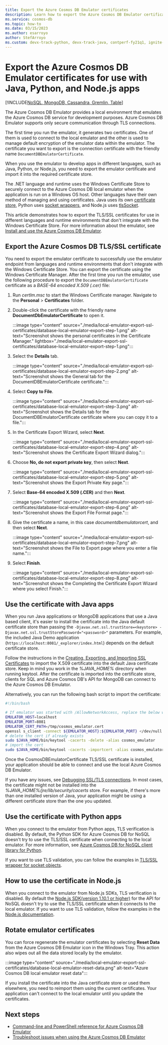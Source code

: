```yaml
---
title: Export the Azure Cosmos DB Emulator certificates
description: Learn how to export the Azure Cosmos DB Emulator certificate for use with languages and environments that don't integrate with the Windows Certificate Store.
ms.service: cosmos-db
ms.topic: how-to
ms.date: 03/15/2023
ms.author: esarroyo
author: StefArroyo 
ms.custom: devx-track-python, devx-track-java, contperf-fy21q1, ignite-2022
---
```


# Export the Azure Cosmos DB Emulator certificates for use with Java, Python, and Node.js apps
[!INCLUDE[NoSQL, MongoDB, Cassandra, Gremlin, Table](includes/appliesto-nosql-mongodb-cassandra-gremlin-table.md)]

The Azure Cosmos DB Emulator provides a local environment that emulates the Azure Cosmos DB service for development purposes. Azure Cosmos DB Emulator supports only secure communication through TLS connections.

The first time you run the emulator, it generates two certificates. One of them is used to connect to the local emulator and the other is used to manage default encryption of the emulator data within the emulator. The certificate you want to export is the connection certificate with the friendly name `DocumentDBEmulatorCertificate`.

When you use the emulator to develop apps in different languages, such as Java, Python, or Node.js, you need to export the emulator certificate and import it into the required certificate store.

The .NET language and runtime uses the Windows Certificate Store to securely connect to the Azure Cosmos DB local emulator when the application is run on a Windows OS host. Other languages have their own method of managing and using certificates. Java uses its own [certificate store](https://docs.oracle.com/cd/E19830-01/819-4712/ablqw/index.html), Python uses [socket wrappers](https://docs.python.org/2/library/ssl.html), and Node.js uses [tlsSocket](https://nodejs.org/api/tls.html#tls_tls_connect_options_callback).

This article demonstrates how to export the TLS/SSL certificates for use in different languages and runtime environments that don't integrate with the Windows Certificate Store. For more information about the emulator, see [Install and use the Azure Cosmos DB Emulator](./local-emulator.md).

## <a id="export-emulator-certificate"></a>Export the Azure Cosmos DB TLS/SSL certificate

You need to export the emulator certificate to successfully use the emulator endpoint from languages and runtime environments that don't integrate with the Windows Certificate Store. You can export the certificate using the Windows Certificate Manager. After the first time you run the emulator, use the following procedure to export the `DocumentDBEmulatorCertificate` certificate as a *BASE-64 encoded X.509 (.cer)* file:

1. Run *certlm.msc* to start the Windows Certificate manager. Navigate to the **Personal** > **Certificates** folder.

1. Double-click the certificate with the friendly name **DocumentDbEmulatorCertificate** to open it.

   :::image type="content" source="./media/local-emulator-export-ssl-certificates/database-local-emulator-export-step-1.png" alt-text="Screenshot shows the personal certificates in the Certificate Manager." lightbox="./media/local-emulator-export-ssl-certificates/database-local-emulator-export-step-1.png":::

1. Select the **Details** tab.

   :::image type="content" source="./media/local-emulator-export-ssl-certificates/database-local-emulator-export-step-2.png" alt-text="Screenshot shows the General tab for the DocumentDBEmulatorCertificate certificate.":::

1. Select **Copy to File**.

   :::image type="content" source="./media/local-emulator-export-ssl-certificates/database-local-emulator-export-step-3.png" alt-text="Screenshot shows the Details tab for the DocumentDBEmulatorCertificate certificate where you can copy it to a file.":::

1. In the Certificate Export Wizard, select **Next**.

   :::image type="content" source="./media/local-emulator-export-ssl-certificates/database-local-emulator-export-step-4.png" alt-text="Screenshot shows the Certificate Export Wizard dialog.":::

1. Choose **No, do not export private key**, then select **Next**.

   :::image type="content" source="./media/local-emulator-export-ssl-certificates/database-local-emulator-export-step-5.png" alt-text="Screenshot shows the Export Private Key page.":::

1. Select **Base-64 encoded X.509 (.CER)** and then **Next**.

   :::image type="content" source="./media/local-emulator-export-ssl-certificates/database-local-emulator-export-step-6.png" alt-text="Screenshot shows the Export File Format page.":::

1. Give the certificate a name, in this case *documentdbemulatorcert*, and then select **Next**.

   :::image type="content" source="./media/local-emulator-export-ssl-certificates/database-local-emulator-export-step-7.png" alt-text="Screenshot shows the File to Export page where you enter a file name.":::

1. Select **Finish**.

   :::image type="content" source="./media/local-emulator-export-ssl-certificates/database-local-emulator-export-step-8.png" alt-text="Screenshot shows the Completing the Certificate Export Wizard where you select Finish.":::

## Use the certificate with Java apps

When you run Java applications or MongoDB applications that use a Java based client, it's easier to install the certificate into the Java default certificate store than passing the `-Djavax.net.ssl.trustStore=<keystore> -Djavax.net.ssl.trustStorePassword="<password>"` parameters. For example, the included Java Demo application (`https://localhost:8081/_explorer/index.html`) depends on the default certificate store.

Follow the instructions in the [Creating, Exporting, and Importing SSL Certificates](https://docs.oracle.com/cd/E54932_01/doc.705/e54936/cssg_create_ssl_cert.htm) to import the X.509 certificate into the default Java certificate store. Keep in mind you work in the *%JAVA_HOME%* directory when running keytool. After the certificate is imported into the certificate store, clients for SQL and Azure Cosmos DB's API for MongoDB can connect to the Azure Cosmos DB Emulator.

Alternatively, you can run the following bash script to import the certificate:

```bash
#!/bin/bash

# If emulator was started with /AllowNetworkAccess, replace the below with the actual IP address of it:
EMULATOR_HOST=localhost
EMULATOR_PORT=8081
EMULATOR_CERT_PATH=/tmp/cosmos_emulator.cert
openssl s_client -connect ${EMULATOR_HOST}:${EMULATOR_PORT} </dev/null | sed -ne '/-BEGIN CERTIFICATE-/,/-END CERTIFICATE-/p' > $EMULATOR_CERT_PATH
# delete the cert if already exists
sudo $JAVA_HOME/bin/keytool -cacerts -delete -alias cosmos_emulator
# import the cert
sudo $JAVA_HOME/bin/keytool -cacerts -importcert -alias cosmos_emulator -file $EMULATOR_CERT_PATH
```

Once the CosmosDBEmulatorCertificate TLS/SSL certificate is installed, your application should be able to connect and use the local Azure Cosmos DB Emulator.

If you have any issues, see [Debugging SSL/TLS connections](https://docs.oracle.com/javase/7/docs/technotes/guides/security/jsse/ReadDebug.html). In most cases, the certificate might not be installed into the *%JAVA_HOME%/jre/lib/security/cacerts* store. For example, if there's more than one installed version of Java, your application might be using a different certificate store than the one you updated.

## Use the certificate with Python apps

When you connect to the emulator from Python apps, TLS verification is disabled. By default, the Python SDK for Azure Cosmos DB for NoSQL doesn't try to use the TLS/SSL certificate when connecting to the local emulator. For more information, see [Azure Cosmos DB for NoSQL client library for Python](nosql/quickstart-python.md).

If you want to use TLS validation, you can follow the examples in [TLS/SSL wrapper for socket objects](https://docs.python.org/3/library/ssl.html).

## How to use the certificate in Node.js

When you connect to the emulator from Node.js SDKs, TLS verification is disabled. By default the [Node.js SDK(version 1.10.1 or higher)](nosql/sdk-nodejs.md) for the API for NoSQL doesn't try to use the TLS/SSL certificate when it connects to the local emulator. If you want to use TLS validation, follow the examples in the [Node.js documentation](https://nodejs.org/api/tls.html#tls_tls_connect_options_callback).

## Rotate emulator certificates

You can force regenerate the emulator certificates by selecting **Reset Data** from the Azure Cosmos DB Emulator icon in the Windows Tray. This action also wipes out all the data stored locally by the emulator.

:::image type="content" source="./media/local-emulator-export-ssl-certificates/database-local-emulator-reset-data.png" alt-text="Azure Cosmos DB local emulator reset data":::

If you install the certificate into the Java certificate store or used them elsewhere, you need to reimport them using the current certificates. Your application can't connect to the local emulator until you update the certificates.

## Next steps

* [Command-line and PowerShell reference for Azure Cosmos DB Emulator](emulator-command-line-parameters.md)
* [Troubleshoot issues when using the Azure Cosmos DB Emulator](troubleshoot-local-emulator.md)
